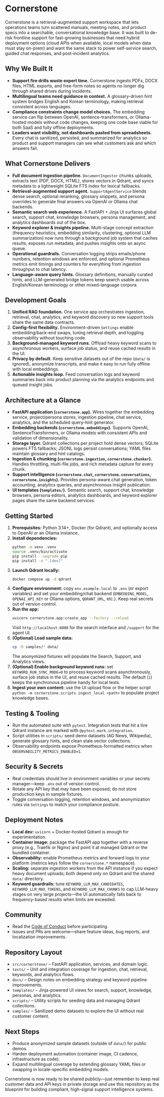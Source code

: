 # Cornerstone

Cornerstone is a retrieval-augmented support workspace that lets operations teams turn scattered manuals, meeting notes, and product specs into a searchable, conversational knowledge base. It was built to de-risk frontline support for fast-growing businesses that need hybrid deployment options (cloud APIs when available, local models when data must stay on-prem) and want the same stack to power self-service search, guided chat responses, and post-incident analytics.

## Why We Built It
- **Support fire drills waste expert time.** Cornerstone ingests PDFs, DOCX files, HTML exports, and free-form notes so agents no longer dig through shared drives during incidents.
- **Multilingual teams need guidance in context.** A glossary-driven hint system bridges English and Korean terminology, making retrieval consistent across languages.
- **Compliance constraints change model choices.** The embedding service can flip between OpenAI, sentence-transformers, or Ollama-hosted models without code changes, keeping one code base viable for both SaaS and fully offline deployments.
- **Leaders want visibility, not dashboards pasted from spreadsheets.** Every chat is sanitized, persisted, and summarized for analytics so product and support managers can see what customers ask and which answers fail.

## What Cornerstone Delivers
- **Full document ingestion pipeline.** `DocumentIngestor` chunks uploads, extracts text (PDF, DOCX, HTML), stores vectors in Qdrant, and syncs metadata to a lightweight SQLite FTS index for lexical fallbacks.
- **Retrieval-augmented support agent.** `SupportAgentService` blends dense search, optional reranking, glossary snippets, and persona overrides to generate final answers via OpenAI or Ollama chat backends.
- **Semantic search web experience.** A FastAPI + Jinja UI surfaces global search, support chat, knowledge browsers, persona management, and analytics dashboards out of the box.
- **Keyword explorer & insights pipeline.** Multi-stage concept extraction (frequency heuristics, embedding similarity, clustering, optional LLM summarization) now runs through a background job system that caches results, exposes run metadata, and pushes insights onto an async queue.
- **Operational guardrails.** Conversation logging strips emails/phone numbers, retention windows are enforced, and optional Prometheus metrics emit timings and counters for everything from ingestion throughput to chat latency.
- **Language-aware query hints.** Glossary definitions, manually curated hints, and LLM-generated bridge tokens keep search usable across English/Korean terminology or other mixed-language corpora.

## Development Goals
1. **Unified RAG foundation.** One service app orchestrates ingestion, retrieval, chat, analytics, and keyword discovery so new support tools share the same data contracts.
2. **Config-first flexibility.** Environment-driven `Settings` enable embedding/back-end swaps, tuning retrieval depth, and toggling observability without touching code.
3. **Background-managed keyword runs.** Offload heavy keyword scans to asynchronous workers, surface job status, and reuse cached results in the UI.
4. **Privacy by default.** Keep sensitive datasets out of the repo (`data/` is ignored), anonymize transcripts, and make it easy to run fully offline with local embeddings.
5. **Actionable insights loop.** Feed conversation logs and keyword summaries back into product planning via the analytics endpoints and queued insight jobs.

## Architecture at a Glance
- **FastAPI application (`cornerstone.app`).** Wires together the embedding service, project/persona stores, ingestion pipeline, chat service, analytics, and the scheduled query-hint generator.
- **Embedding backends (`cornerstone.embeddings`).** Supports OpenAI, SentenceTransformers, or Ollama models with consistent APIs and validation of dimensionality.
- **Storage layer.** Qdrant collections per project hold dense vectors; SQLite powers FTS fallbacks; JSONL logs persist conversations; YAML files maintain glossary and hint catalogs.
- **Ingestion & chunking (`cornerstone.ingestion`, `cornerstone.chunker`).** Handles throttling, multi-file jobs, and rich metadata capture for every chunk.
- **Support intelligence (`cornerstone.chat`, `cornerstone.conversations`, `cornerstone.insights`).** Provides persona-aware chat generation, token accounting, analytics queries, and asynchronous insight publication.
- **UI templates (`templates/`).** Semantic search, support chat, knowledge browsers, persona editors, analytics dashboards, and keyword explorer pages share the same backend services.

## Getting Started
1. **Prerequisites:** Python 3.14+, Docker (for Qdrant), and optionally access to OpenAI or an Ollama instance.
2. **Install dependencies:**
   ```bash
   python -m venv .venv
   source .venv/bin/activate
   pip install --upgrade pip
   pip install -e ".[dev]"
   ```
3. **Launch Qdrant locally:**
   ```bash
   docker compose up -d qdrant
   ```
4. **Configure environment:** copy `env.example.local` to `.env` (or export variables) and set your embedding/chat backend (`EMBEDDING_MODEL`, `OPENAI_API_KEY` or Ollama options, `QDRANT_URL`, etc.). Keep real secrets out of version control.
5. **Run the app:**
   ```bash
   uvicorn cornerstone.app:create_app --factory --reload
   ```
   Visit `http://localhost:8000` for the search interface and `/support` for the agent UI.
6. **(Optional) Load sample data:**
   ```bash
   cp -R samples/* data/
   ```
   The anonymized fixtures will populate the Search, Support, and Analytics views.
7. **(Optional) Enable background keyword runs:** set `KEYWORD_RUN_SYNC_MODE=0` to process keyword scans asynchronously, surface job status in the UI, and reuse cached results. The default (`1`) keeps the synchronous pipeline handy for local tests.
8. **Ingest your own content:** use the UI upload flow or the helper script `python -m cornerstone.scripts.ingest_local <path>` to populate project knowledge bases.

## Testing & Tooling
- Run the automated suite with `pytest`. Integration tests that hit a live Qdrant instance are marked with `@pytest.mark.integration`.
- Script utilities in `scripts/` seed demo datasets (AG News, Wikipedia), generate glossary hints, and clean stale vector collections.
- Observability endpoints expose Prometheus-formatted metrics when `OBSERVABILITY_METRICS_ENABLED=1`.

## Security & Secrets
- Real credentials should live in environment variables or your secrets manager—keep `.env` out of version control.
- Rotate any API key that may have been exposed; do not store production keys in sample fixtures.
- Toggle conversation logging, retention windows, and anonymization rules via `Settings` to match your compliance posture.

## Deployment Notes
- **Local dev:** `uvicorn` + Docker-hosted Qdrant is enough for experimentation.
- **Container image:** package the FastAPI app together with a reverse proxy (e.g., Traefik or Nginx) and point it at managed Qdrant or the bundled container.
- **Observability:** enable Prometheus metrics and forward logs to your platform (metrics keys follow the `cornerstone.*` namespace).
- **Scaling:** separate ingestion workers from the API instance if you expect heavy document uploads; both depend only on Qdrant and the shared `data/` directory.
- **Keyword guardrails:** tune `KEYWORD_LLM_MAX_CANDIDATES`, `KEYWORD_LLM_MAX_TOKENS`, and `KEYWORD_LLM_MAX_CHUNKS` to cap LLM-heavy stages on very large projects—the UI automatically falls back to frequency-based results when limits are exceeded.

## Community
- Read the [Code of Conduct](./CODE_OF_CONDUCT.md) before participating.
- Issues and PRs are welcome—share feature ideas, bug reports, and localization improvements.

## Repository Layout
- `src/cornerstone/` – FastAPI application, services, and domain logic.
- `tests/` – Unit and integration coverage for ingestion, chat, retrieval, keywords, and analytics flows.
- `docs/` – Design notes on embedding strategy and keyword pipeline improvements.
- `templates/` – Jinja-powered UI views for search, support, knowledge, personas, and analytics.
- `scripts/` – Utility scripts for seeding data and managing Qdrant collections.
- `samples/` – Sanitized demo datasets to explore the UI without real customer content.

## Next Steps
- Produce anonymized sample datasets (outside of `data/`) for public demos.
- Harden deployment automation (container image, CI cadence, infrastructure as code).
- Expand multilingual coverage by extending glossary YAML files or swapping in locale-specific embedding models.

Cornerstone is now ready to be shared publicly—just remember to keep real customer data and API keys in private storage and use this repository as the blueprint for building compliant, high-signal support intelligence systems.
